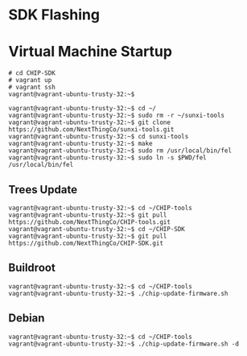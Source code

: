 SDK Flashing
==

# Virtual Machine Startup

    # cd CHIP-SDK
    # vagrant up
    # vagrant ssh
    vagrant@vagrant-ubuntu-trusty-32:~$
    
    vagrant@vagrant-ubuntu-trusty-32:~$ cd ~/
    vagrant@vagrant-ubuntu-trusty-32:~$ sudo rm -r ~/sunxi-tools
    vagrant@vagrant-ubuntu-trusty-32:~$ git clone https://github.com/NextThingCo/sunxi-tools.git
    vagrant@vagrant-ubuntu-trusty-32:~$ cd sunxi-tools
    vagrant@vagrant-ubuntu-trusty-32:~$ make
    vagrant@vagrant-ubuntu-trusty-32:~$ sudo rm /usr/local/bin/fel
    vagrant@vagrant-ubuntu-trusty-32:~$ sudo ln -s $PWD/fel /usr/local/bin/fel

## Trees Update
    
    vagrant@vagrant-ubuntu-trusty-32:~$ cd ~/CHIP-tools
    vagrant@vagrant-ubuntu-trusty-32:~$ git pull https://github.com/NextThingCo/CHIP-tools.git
    vagrant@vagrant-ubuntu-trusty-32:~$ cd ~/CHIP-SDK
    vagrant@vagrant-ubuntu-trusty-32:~$ git pull https://github.com/NextThingCo/CHIP-SDK.git
    
## Buildroot

    vagrant@vagrant-ubuntu-trusty-32:~$ cd ~/CHIP-tools
    vagrant@vagrant-ubuntu-trusty-32:~$ ./chip-update-firmware.sh

## Debian

    vagrant@vagrant-ubuntu-trusty-32:~$ cd ~/CHIP-tools
    vagrant@vagrant-ubuntu-trusty-32:~$ ./chip-update-firmware.sh -d
